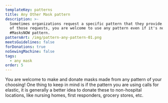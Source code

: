 ```yaml
---
templateKey: patterns
title: Any Other Mask pattern
description: >-
  Sometimes organizations request a specific pattern that they provide. Outside
  of those requests, you are welcome to use any pattern even if it's not a
  #MasksNOW pattern. 
patternArt: /img/pattern-any-pattern-01.png
meetsGuidelines: false
forDonations: true
noSewingMachine: false
tags:
  - any mask
order: 5
---
```

You are welcome to make and donate masks made from any pattern of your choosing! One thing to keep in mind is if the pattern you are using calls for elastic, it is generally a better idea to donate these to non-hospital locations, like nursing homes, first responders, grocery stores, etc.